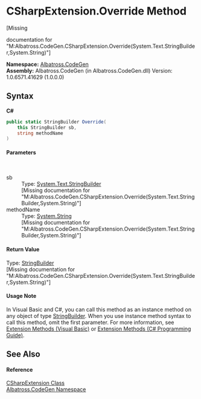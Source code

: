 # CSharpExtension.Override Method 
 

\[Missing <summary> documentation for "M:Albatross.CodeGen.CSharpExtension.Override(System.Text.StringBuilder,System.String)"\]

**Namespace:**&nbsp;<a href="N_Albatross_CodeGen.md">Albatross.CodeGen</a><br />**Assembly:**&nbsp;Albatross.CodeGen (in Albatross.CodeGen.dll) Version: 1.0.6571.41629 (1.0.0.0)

## Syntax

**C#**<br />
``` C#
public static StringBuilder Override(
	this StringBuilder sb,
	string methodName
)
```


#### Parameters
&nbsp;<dl><dt>sb</dt><dd>Type: <a href="http://msdn2.microsoft.com/en-us/library/y9sxk6fy" target="_blank">System.Text.StringBuilder</a><br />\[Missing <param name="sb"/> documentation for "M:Albatross.CodeGen.CSharpExtension.Override(System.Text.StringBuilder,System.String)"\]</dd><dt>methodName</dt><dd>Type: <a href="http://msdn2.microsoft.com/en-us/library/s1wwdcbf" target="_blank">System.String</a><br />\[Missing <param name="methodName"/> documentation for "M:Albatross.CodeGen.CSharpExtension.Override(System.Text.StringBuilder,System.String)"\]</dd></dl>

#### Return Value
Type: <a href="http://msdn2.microsoft.com/en-us/library/y9sxk6fy" target="_blank">StringBuilder</a><br />\[Missing <returns> documentation for "M:Albatross.CodeGen.CSharpExtension.Override(System.Text.StringBuilder,System.String)"\]

#### Usage Note
In Visual Basic and C#, you can call this method as an instance method on any object of type <a href="http://msdn2.microsoft.com/en-us/library/y9sxk6fy" target="_blank">StringBuilder</a>. When you use instance method syntax to call this method, omit the first parameter. For more information, see <a href="http://msdn.microsoft.com/en-us/library/bb384936.aspx">Extension Methods (Visual Basic)</a> or <a href="http://msdn.microsoft.com/en-us/library/bb383977.aspx">Extension Methods (C# Programming Guide)</a>.

## See Also


#### Reference
<a href="T_Albatross_CodeGen_CSharpExtension.md">CSharpExtension Class</a><br /><a href="N_Albatross_CodeGen.md">Albatross.CodeGen Namespace</a><br />